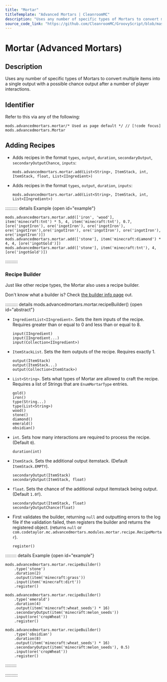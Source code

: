 ```yaml
---
title: "Mortar"
titleTemplate: "Advanced Mortars | CleanroomMC"
description: "Uses any number of specific types of Mortars to convert multiple items into a single output with a possible chance output after a number of player interactions."
source_code_link: "https://github.com/CleanroomMC/GroovyScript/blob/master/src/main/java/com/cleanroommc/groovyscript/compat/mods/advancedmortars/Mortar.java"
---
```


# Mortar (Advanced Mortars)

## Description

Uses any number of specific types of Mortars to convert multiple items into a single output with a possible chance output after a number of player interactions.

## Identifier

Refer to this via any of the following:

```groovy:no-line-numbers {1}
mods.advancedmortars.mortar/* Used as page default */ // [!code focus]
mods.advancedmortars.Mortar
```


## Adding Recipes

- Adds recipes in the format `types`, `output`, `duration`, `secondaryOutput`, `secondaryOutputChance`, `inputs`:

    ```groovy:no-line-numbers
    mods.advancedmortars.mortar.add(List<String>, ItemStack, int, ItemStack, float, List<IIngredient>)
    ```

- Adds recipes in the format `types`, `output`, `duration`, `inputs`:

    ```groovy:no-line-numbers
    mods.advancedmortars.mortar.add(List<String>, ItemStack, int, List<IIngredient>)
    ```

:::::::::: details Example {open id="example"}
```groovy:no-line-numbers
mods.advancedmortars.mortar.add(['iron', 'wood'], item('minecraft:tnt') * 5, 4, item('minecraft:tnt'), 0.7, [ore('ingotIron'), ore('ingotIron'), ore('ingotIron'), ore('ingotIron'),ore('ingotIron'), ore('ingotIron'), ore('ingotIron'), ore('ingotIron')])
mods.advancedmortars.mortar.add(['stone'], item('minecraft:diamond') * 4, 4, [ore('ingotGold')])
mods.advancedmortars.mortar.add(['stone'], item('minecraft:tnt'), 4, [ore('ingotGold')])
```

::::::::::

### Recipe Builder

Just like other recipe types, the Mortar also uses a recipe builder.

Don't know what a builder is? Check [the builder info page](../../../groovy/builder.md) out.

:::::::::: details mods.advancedmortars.mortar.recipeBuilder() {open id="abstract"}
- `IngredientList<IIngredient>`. Sets the item inputs of the recipe. Requires greater than or equal to 0 and less than or equal to 8.

    ```groovy:no-line-numbers
    input(IIngredient)
    input(IIngredient...)
    input(Collection<IIngredient>)
    ```

- `ItemStackList`. Sets the item outputs of the recipe. Requires exactly 1.

    ```groovy:no-line-numbers
    output(ItemStack)
    output(ItemStack...)
    output(Collection<ItemStack>)
    ```

- `List<String>`. Sets what types of Mortar are allowed to craft the recipe. Requires a list of Strings that are `EnumMortarType` entries.

    ```groovy:no-line-numbers
    gold()
    iron()
    type(String...)
    type(List<String>)
    wood()
    stone()
    diamond()
    emerald()
    obsidian()
    ```

- `int`. Sets how many interactions are required to process the recipe. (Default `0`).

    ```groovy:no-line-numbers
    duration(int)
    ```

- `ItemStack`. Sets the additional output itemstack. (Default `ItemStack.EMPTY`).

    ```groovy:no-line-numbers
    secondaryOutput(ItemStack)
    secondaryOutput(ItemStack, float)
    ```

- `float`. Sets the chance of the additional output itemstack being output. (Default `1.0f`).

    ```groovy:no-line-numbers
    secondaryOutput(ItemStack, float)
    secondaryOutputChance(float)
    ```

- First validates the builder, returning `null` and outputting errors to the log file if the validation failed, then registers the builder and returns the registered object. (returns `null` or `com.codetaylor.mc.advancedmortars.modules.mortar.recipe.RecipeMortar`).

    ```groovy:no-line-numbers
    register()
    ```

::::::::: details Example {open id="example"}
```groovy:no-line-numbers
mods.advancedmortars.mortar.recipeBuilder()
    .type('stone')
    .duration(2)
    .output(item('minecraft:grass'))
    .input(item('minecraft:dirt'))
    .register()

mods.advancedmortars.mortar.recipeBuilder()
    .type('emerald')
    .duration(4)
    .output(item('minecraft:wheat_seeds') * 16)
    .secondaryOutput(item('minecraft:melon_seeds'))
    .input(ore('cropWheat'))
    .register()

mods.advancedmortars.mortar.recipeBuilder()
    .type('obsidian')
    .duration(8)
    .output(item('minecraft:wheat_seeds') * 16)
    .secondaryOutput(item('minecraft:melon_seeds'), 0.5)
    .input(ore('cropWheat'))
    .register()
```

:::::::::

::::::::::
